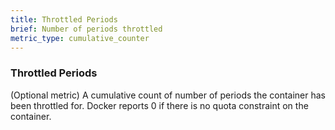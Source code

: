 ```yaml
---
title: Throttled Periods
brief: Number of periods throttled
metric_type: cumulative_counter
---
```

### Throttled Periods

(Optional metric) A cumulative count of number of periods the container has been throttled for. Docker reports 0 if there is no quota constraint on the container.
